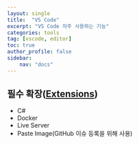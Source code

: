 ```yaml
---
layout: single
title:  "VS Code"
excerpt: "VS Code 자주 사용하는 기능"
categories: tools
tag: [vscode, editor]
toc: true
author_profile: false
sidebar:
    nav: "docs"
---
```



## 필수 확장([Extensions](https://marketplace.visualstudio.com/vscode)) 
- C#
- Docker
- Live Server
- Paste Image(GitHub 이슈 등록을 위해 사용)